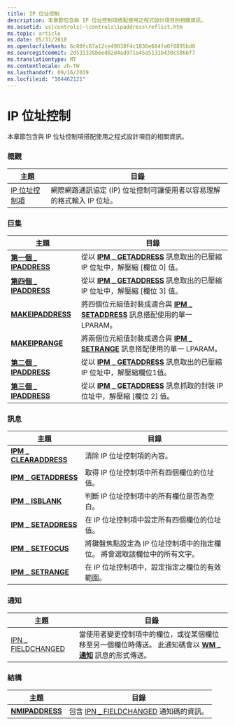 ```yaml
---
title: IP 位址控制
description: 本章節包含與 IP 位址控制項搭配使用之程式設計項目的相關資訊。
ms.assetid: vs|controls|~\controls\ipaddress\reflist.htm
ms.topic: article
ms.date: 05/31/2018
ms.openlocfilehash: 6c80fc87a12ce49038f4c1836e684fa0f8895bd0
ms.sourcegitcommit: 2d531328b6ed82d4ad971a45a5131b430c5866f7
ms.translationtype: MT
ms.contentlocale: zh-TW
ms.lasthandoff: 09/16/2019
ms.locfileid: "104462121"
---
```

# <a name="ip-address-control"></a>IP 位址控制

本章節包含與 IP 位址控制項搭配使用之程式設計項目的相關資訊。

### <a name="overviews"></a>概觀



| 主題                                          | 目錄                                                                                                                    |
|------------------------------------------------|-----------------------------------------------------------------------------------------------------------------------------|
| [IP 位址控制項](ip-address-controls.md) | 網際網路通訊協定 (IP) 位址控制可讓使用者以容易理解的格式輸入 IP 位址。<br/> |



 

### <a name="macros"></a>巨集



| 主題                                         | 目錄                                                                                                                              |
|-----------------------------------------------|---------------------------------------------------------------------------------------------------------------------------------------|
| [**第一個 \_ IPADDRESS**](/windows/desktop/api/Commctrl/nf-commctrl-first_ipaddress)   | 從以 [**IPM \_ GETADDRESS**](ipm-getaddress.md) 訊息取出的已壓縮 IP 位址中，解壓縮 [欄位 0] 值。 <br/> |
| [**第四個 \_ IPADDRESS**](/windows/desktop/api/Commctrl/nf-commctrl-fourth_ipaddress) | 從以 [**IPM \_ GETADDRESS**](ipm-getaddress.md) 訊息取出的已壓縮 IP 位址中，解壓縮 [欄位 3] 值。 <br/> |
| [**MAKEIPADDRESS**](/windows/desktop/api/Commctrl/nf-commctrl-makeipaddress)        | 將四個位元組值封裝成適合與 [**IPM \_ SETADDRESS**](ipm-setaddress.md) 訊息搭配使用的單一 LPARAM。 <br/>  |
| [**MAKEIPRANGE**](/windows/desktop/api/Commctrl/nf-commctrl-makeiprange)            | 將兩個位元組值封裝成適合與 [**IPM \_ SETRANGE**](ipm-setrange.md) 訊息搭配使用的單一 LPARAM。 <br/>       |
| [**第二個 \_ IPADDRESS**](/windows/desktop/api/Commctrl/nf-commctrl-second_ipaddress) | 從以 [**IPM \_ GETADDRESS**](ipm-getaddress.md) 訊息取出的已壓縮 IP 位址中，解壓縮欄位1值。 <br/> |
| [**第三個 \_ IPADDRESS**](/windows/desktop/api/Commctrl/nf-commctrl-third_ipaddress)   | 從以 [**IPM \_ GETADDRESS**](ipm-getaddress.md) 訊息抓取的封裝 IP 位址中，解壓縮 [欄位 2] 值。 <br/> |



 

### <a name="messages"></a>訊息



| 主題                                         | 目錄                                                                                                                              |
|-----------------------------------------------|---------------------------------------------------------------------------------------------------------------------------------------|
| [**IPM \_ CLEARADDRESS**](ipm-clearaddress.md) | 清除 IP 位址控制項的內容。 <br/>                                                                            |
| [**IPM \_ GETADDRESS**](ipm-getaddress.md)     | 取得 IP 位址控制項中所有四個欄位的位址值。 <br/>                                                    |
| [**IPM \_ ISBLANK**](ipm-isblank.md)           | 判斷 IP 位址控制項中的所有欄位是否為空白。 <br/>                                                             |
| [**IPM \_ SETADDRESS**](ipm-setaddress.md)     | 在 IP 位址控制項中設定所有四個欄位的位址值。 <br/>                                                    |
| [**IPM \_ SETFOCUS**](ipm-setfocus.md)         | 將鍵盤焦點設定為 IP 位址控制項中的指定欄位。 將會選取該欄位中的所有文字。 <br/> |
| [**IPM \_ SETRANGE**](ipm-setrange.md)         | 在 IP 位址控制項中，設定指定之欄位的有效範圍。 <br/>                                                   |



 

### <a name="notifications"></a>通知



| 主題                                     | 目錄                                                                                                                                                                                   |
|-------------------------------------------|--------------------------------------------------------------------------------------------------------------------------------------------------------------------------------------------|
| [IPN \_ FIELDCHANGED](ipn-fieldchanged.md) | 當使用者變更控制項中的欄位，或從某個欄位移至另一個欄位時傳送。 此通知碼會以 [**WM \_ 通知**](wm-notify.md) 訊息的形式傳送。 <br/> |



 

### <a name="structures"></a>結構



| 主題                              | 目錄                                                                                              |
|------------------------------------|-------------------------------------------------------------------------------------------------------|
| [**NMIPADDRESS**](/windows/win32/api/commctrl/ns-commctrl-nmipaddress) | 包含 [IPN \_ FIELDCHANGED](ipn-fieldchanged.md) 通知碼的資訊。 <br/> |



 

 

 





